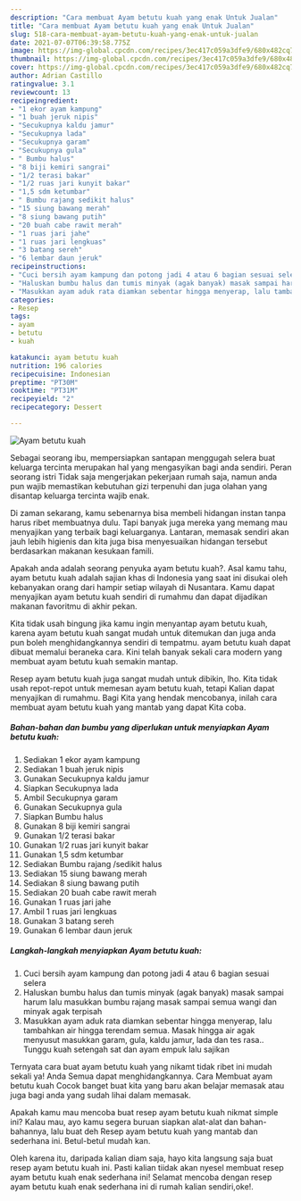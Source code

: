```yaml
---
description: "Cara membuat Ayam betutu kuah yang enak Untuk Jualan"
title: "Cara membuat Ayam betutu kuah yang enak Untuk Jualan"
slug: 518-cara-membuat-ayam-betutu-kuah-yang-enak-untuk-jualan
date: 2021-07-07T06:39:58.775Z
image: https://img-global.cpcdn.com/recipes/3ec417c059a3dfe9/680x482cq70/ayam-betutu-kuah-foto-resep-utama.jpg
thumbnail: https://img-global.cpcdn.com/recipes/3ec417c059a3dfe9/680x482cq70/ayam-betutu-kuah-foto-resep-utama.jpg
cover: https://img-global.cpcdn.com/recipes/3ec417c059a3dfe9/680x482cq70/ayam-betutu-kuah-foto-resep-utama.jpg
author: Adrian Castillo
ratingvalue: 3.1
reviewcount: 13
recipeingredient:
- "1 ekor ayam kampung"
- "1 buah jeruk nipis"
- "Secukupnya kaldu jamur"
- "Secukupnya lada"
- "Secukupnya garam"
- "Secukupnya gula"
- " Bumbu halus"
- "8 biji kemiri sangrai"
- "1/2 terasi bakar"
- "1/2 ruas jari kunyit bakar"
- "1,5 sdm ketumbar"
- " Bumbu rajang sedikit halus"
- "15 siung bawang merah"
- "8 siung bawang putih"
- "20 buah cabe rawit merah"
- "1 ruas jari jahe"
- "1 ruas jari lengkuas"
- "3 batang sereh"
- "6 lembar daun jeruk"
recipeinstructions:
- "Cuci bersih ayam kampung dan potong jadi 4 atau 6 bagian sesuai selera"
- "Haluskan bumbu halus dan tumis minyak (agak banyak) masak sampai harum lalu masukkan bumbu rajang masak sampai semua wangi dan minyak agak terpisah"
- "Masukkan ayam aduk rata diamkan sebentar hingga menyerap, lalu tambahkan air hingga terendam semua. Masak hingga air agak menyusut masukkan garam, gula, kaldu jamur, lada dan tes rasa.. Tunggu kuah setengah sat dan ayam empuk lalu sajikan"
categories:
- Resep
tags:
- ayam
- betutu
- kuah

katakunci: ayam betutu kuah 
nutrition: 196 calories
recipecuisine: Indonesian
preptime: "PT30M"
cooktime: "PT31M"
recipeyield: "2"
recipecategory: Dessert

---
```



![Ayam betutu kuah](https://img-global.cpcdn.com/recipes/3ec417c059a3dfe9/680x482cq70/ayam-betutu-kuah-foto-resep-utama.jpg)

Sebagai seorang ibu, mempersiapkan santapan menggugah selera buat keluarga tercinta merupakan hal yang mengasyikan bagi anda sendiri. Peran seorang istri Tidak saja mengerjakan pekerjaan rumah saja, namun anda pun wajib memastikan kebutuhan gizi terpenuhi dan juga olahan yang disantap keluarga tercinta wajib enak.

Di zaman  sekarang, kamu sebenarnya bisa membeli hidangan instan tanpa harus ribet membuatnya dulu. Tapi banyak juga mereka yang memang mau menyajikan yang terbaik bagi keluarganya. Lantaran, memasak sendiri akan jauh lebih higienis dan kita juga bisa menyesuaikan hidangan tersebut berdasarkan makanan kesukaan famili. 



Apakah anda adalah seorang penyuka ayam betutu kuah?. Asal kamu tahu, ayam betutu kuah adalah sajian khas di Indonesia yang saat ini disukai oleh kebanyakan orang dari hampir setiap wilayah di Nusantara. Kamu dapat menyajikan ayam betutu kuah sendiri di rumahmu dan dapat dijadikan makanan favoritmu di akhir pekan.

Kita tidak usah bingung jika kamu ingin menyantap ayam betutu kuah, karena ayam betutu kuah sangat mudah untuk ditemukan dan juga anda pun boleh menghidangkannya sendiri di tempatmu. ayam betutu kuah dapat dibuat memalui beraneka cara. Kini telah banyak sekali cara modern yang membuat ayam betutu kuah semakin mantap.

Resep ayam betutu kuah juga sangat mudah untuk dibikin, lho. Kita tidak usah repot-repot untuk memesan ayam betutu kuah, tetapi Kalian dapat menyajikan di rumahmu. Bagi Kita yang hendak mencobanya, inilah cara membuat ayam betutu kuah yang mantab yang dapat Kita coba.

<!--inarticleads1-->

##### Bahan-bahan dan bumbu yang diperlukan untuk menyiapkan Ayam betutu kuah:

1. Sediakan 1 ekor ayam kampung
1. Sediakan 1 buah jeruk nipis
1. Gunakan Secukupnya kaldu jamur
1. Siapkan Secukupnya lada
1. Ambil Secukupnya garam
1. Gunakan Secukupnya gula
1. Siapkan  Bumbu halus
1. Gunakan 8 biji kemiri sangrai
1. Gunakan 1/2 terasi bakar
1. Gunakan 1/2 ruas jari kunyit bakar
1. Gunakan 1,5 sdm ketumbar
1. Sediakan  Bumbu rajang /sedikit halus
1. Sediakan 15 siung bawang merah
1. Sediakan 8 siung bawang putih
1. Sediakan 20 buah cabe rawit merah
1. Gunakan 1 ruas jari jahe
1. Ambil 1 ruas jari lengkuas
1. Gunakan 3 batang sereh
1. Gunakan 6 lembar daun jeruk




<!--inarticleads2-->

##### Langkah-langkah menyiapkan Ayam betutu kuah:

1. Cuci bersih ayam kampung dan potong jadi 4 atau 6 bagian sesuai selera
1. Haluskan bumbu halus dan tumis minyak (agak banyak) masak sampai harum lalu masukkan bumbu rajang masak sampai semua wangi dan minyak agak terpisah
1. Masukkan ayam aduk rata diamkan sebentar hingga menyerap, lalu tambahkan air hingga terendam semua. Masak hingga air agak menyusut masukkan garam, gula, kaldu jamur, lada dan tes rasa.. Tunggu kuah setengah sat dan ayam empuk lalu sajikan




Ternyata cara buat ayam betutu kuah yang nikamt tidak ribet ini mudah sekali ya! Anda Semua dapat menghidangkannya. Cara Membuat ayam betutu kuah Cocok banget buat kita yang baru akan belajar memasak atau juga bagi anda yang sudah lihai dalam memasak.

Apakah kamu mau mencoba buat resep ayam betutu kuah nikmat simple ini? Kalau mau, ayo kamu segera buruan siapkan alat-alat dan bahan-bahannya, lalu buat deh Resep ayam betutu kuah yang mantab dan sederhana ini. Betul-betul mudah kan. 

Oleh karena itu, daripada kalian diam saja, hayo kita langsung saja buat resep ayam betutu kuah ini. Pasti kalian tiidak akan nyesel membuat resep ayam betutu kuah enak sederhana ini! Selamat mencoba dengan resep ayam betutu kuah enak sederhana ini di rumah kalian sendiri,oke!.

